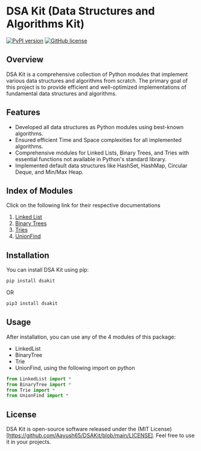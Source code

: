 # DSA Kit (Data Structures and Algorithms Kit)
[![PyPI version](https://badge.fury.io/py/dsakit.svg)](https://badge.fury.io/py/dsakit)
[![GitHub license](https://img.shields.io/github/license/Aayush65/DSAKit)](https://github.com/Aayush65/DSAKit/blob/main/LICENSE)

## Overview

DSA Kit is a comprehensive collection of Python modules that implement various data structures and algorithms from scratch. The primary goal of this project is to provide efficient and well-optimized implementations of fundamental data structures and algorithms.

## Features

- Developed all data structures as Python modules using best-known algorithms.
- Ensured efficient Time and Space complexities for all implemented algorithms.
- Comprehensive modules for Linked Lists, Binary Trees, and Tries with essential functions not available in Python's standard library.
- Implemented default data structures like HashSet, HashMap, Circular Deque, and Min/Max Heap.

## Index of Modules

Click on the following link for their respective documentations

1. [Linked List](https://github.com/Aayush65/DSAKit/blob/main/src/LinkedList.md)
2. [Binary Trees](https://github.com/Aayush65/DSAKit/blob/main/src/BinaryTree.md)
3. [Tries](https://github.com/Aayush65/DSAKit/blob/main/src/Trie.md)
4. [UnionFind](https://github.com/Aayush65/DSAKit/blob/main/src/UnionFind.md)

## Installation

You can install DSA Kit using pip:

```bash
pip install dsakit
```
OR
```bash
pip3 install dsakit
```

## Usage

After installation, you can use any of the 4 modules of this package:
- LinkedList
- BinaryTree
- Trie
- UnionFind,
using the following import on python

```python
from LinkedList import *
from BinaryTree import *
from Trie import *
from UnionFind import *
```

## License

DSA Kit is open-source software released under the (MIT License)[https://github.com/Aayush65/DSAKit/blob/main/LICENSE]. Feel free to use it in your projects.